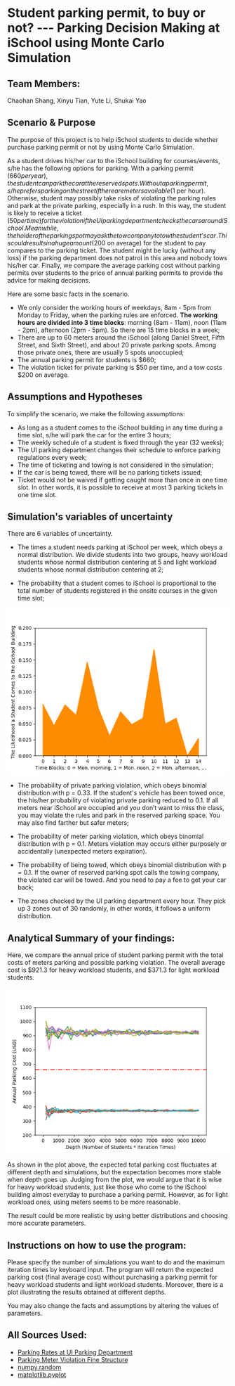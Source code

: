 # Student parking permit, to buy or not? --- Parking Decision Making at iSchool using Monte Carlo Simulation

## Team Members:
Chaohan Shang, Xinyu Tian, Yute Li, Shukai Yao

## Scenario & Purpose
The purpose of this project is to help iSchool students to decide whether purchase parking permit or not by using Monte Carlo Simulation.

As a student drives his/her car to the iSchool building for courses/events, s/he has the following options for parking.
With a parking permit ($660 per year), the student can park the car at the reserved spots.
Without a parking permit, s/he prefers parking on the street if there are meters available ($1 per hour).
Otherwise, student may possibly take risks of violating the parking rules and park at the private parking, especially in a rush.
In this way, the student is likely to receive a ticket ($50 per time) for the violation if the UI parking department checks the cars around iSchool.
Meanwhile, the holder of the parking spot may ask the tow company to tow the student’s car.
This could results in a huge amount ($200 on average) for the student to pay compares to the parking ticket.
The student might be lucky (without any loss) if the parking department does not patrol in this area and nobody tows his/her car.
Finally, we compare the average parking cost without parking permits over students to the price of annual parking permits to provide the advice for making decisions.

Here are some basic facts in the scenario.
* We only consider the working hours of weekdays, 8am - 5pm from Monday to Friday, when the parking rules are enforced.
**The working hours are divided into 3 time blocks**: morning (8am - 11am), noon (11am - 2pm), afternoon (2pm - 5pm). So there are 15 time blocks in a week;
* There are up to 60 meters around the iSchool (along Daniel Street, Fifth Street, and Sixth Street), and about 20 private parking spots.
Among those private ones, there are usually 5 spots unoccupied;
* The annual parking permit for students is $660;
* The violation ticket for private parking is $50 per time, and a tow costs $200 on average.

## Assumptions and Hypotheses
To simplify the scenario, we make the following assumptions:
* As long as a student comes to the iSchool building in any time during a time slot, s/he will park the car for the entire 3 hours;
* The weekly schedule of a student is fixed through the year (32 weeks);
* The UI parking department changes their schedule to enforce parking regulations every week;
* The time of ticketing and towing is not considered in the simulation;
* If the car is being towed, there will be no parking tickets issued;
* Ticket would not be waived if getting caught more than once in one time slot.
In other words, it is possible to receive at most 3 parking tickets in one time slot.

## Simulation's variables of uncertainty
There are 6 variables of uncertainty.

* The times a student needs parking at iSchool per week, which obeys a normal distribution.
We divide students into two groups, heavy workload students whose normal distribution centering at 5 and light workload students whose normal distribution centering at 2;

* The probability that a student comes to iSchool is proportional to the total number of students registered in the onsite courses in the given time slot;

![time_slot_distribution](https://github.com/ChaohanShang/Final_Project/blob/master/prob.png "Probability that a student comes to iSchool")

* The probability of private parking violation, which obeys binomial distribution with p = 0.33.
If the student's vehicle has been towed once, the his/her probability of violating private parking reduced to 0.1.
If all meters near iSchool are occupied and you don’t want to miss the class, you may violate the rules and park in the reserved parking space. You may also find farther but safer meters;

* The probability of meter parking violation, which obeys binomial distribution with p = 0.1.
Meters violation may occurs either purposely or accidentally (unexpected meters expiration).

* The probability of being towed, which obeys binomial distribution with p = 0.1.
If the owner of reserved parking spot calls the towing company, the violated car will be towed. And you need to pay a fee to get your car back;

* The zones checked by the UI parking department every hour. They pick up 3 zones out of 30 randomly, in other words, it follows a uniform distribution.

## Analytical Summary of your findings:

Here, we compare the annual price of student parking permit with the total costs of meters parking and possible parking violation.
The overall average cost is $921.3 for heavy workload students, and $371.3 for light workload students.

![result](https://github.com/ChaohanShang/Final_Project/blob/master/simulation.png "Visualization of the simulation")

As shown in the plot above, the expected total parking cost fluctuates at different depth and simulations, but the expectation becomes more stable when depth goes up.
Judging from the plot, we would argue that it is wise for heavy workload students, just like those who come to the iSchool building almost everyday to purchase a parking permit.
However, as for light workload ones, using meters seems to be more reasonable.

The result could be more realistic by using better distributions and choosing more accurate parameters.

## Instructions on how to use the program:

Please specify the number of simulations you want to do and the maximum iteration times by keyboard input.
The program will return the expected parking cost (final average cost) without purchasing a parking permit for heavy workload students and light workload students.
Moreover, there is a plot illustrating the results obtained at different depths.

You may also change the facts and assumptions by altering the values of parameters.

## All Sources Used:
* [Parking Rates at UI Parking Department](http://www.parking.illinois.edu/parking_items/rates)
* [Parking Meter Violation Fine Structure](http://parking.illinois.edu/parking-news/New-parking-meter-fine-structure)
* [numpy.random](https://docs.scipy.org/doc/numpy-1.14.0/reference/routines.random.html)
* [matplotlib.pyplot](https://matplotlib.org/api/_as_gen/matplotlib.pyplot.html)
